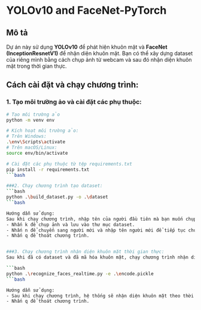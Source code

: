 # YOLOv10 and FaceNet-PyTorch

## Mô tả
Dự án này sử dụng **YOLOv10** để phát hiện khuôn mặt và **FaceNet (InceptionResnetV1)** để nhận diện khuôn mặt. Bạn có thể xây dựng dataset của riêng mình bằng cách chụp ảnh từ webcam và sau đó nhận diện khuôn mặt trong thời gian thực.

## Cách cài đặt và chạy chương trình:

### 1. Tạo môi trường ảo và cài đặt các phụ thuộc:
```bash
# Tạo môi trường ảo
python -m venv env

# Kích hoạt môi trường ảo:
# Trên Windows:
.\env\Scripts\activate
# Trên macOS/Linux:
source env/bin/activate

# Cài đặt các phụ thuộc từ tệp requirements.txt
pip install -r requirements.txt
```bash

###2. Chạy chương trình tạo dataset:
```bash
python .\build_dataset.py -o .\dataset
```bash

Hướng dẫn sử dụng:
Sau khi chạy chương trình, nhập tên của người đầu tiên mà bạn muốn chụp ảnh.
- Nhấn k để chụp ảnh và lưu vào thư mục dataset.
- Nhấn n để chuyển sang người mới và nhập tên người mới để tiếp tục chụp ảnh.
- Nhấn q để thoát chương trình.


###3. Chạy chương trình nhận diện khuôn mặt thời gian thực:
Sau khi đã có dataset và đã mã hóa khuôn mặt, chạy chương trình nhận diện khuôn mặt trong thời gian thực từ webcam bằng lệnh sau:

```bash
python .\recognize_faces_realtime.py -e .\encode.pickle
```bash

Hướng dẫn sử dụng:
- Sau khi chạy chương trình, hệ thống sẽ nhận diện khuôn mặt theo thời gian thực.
- Nhấn q để thoát chương trình.
